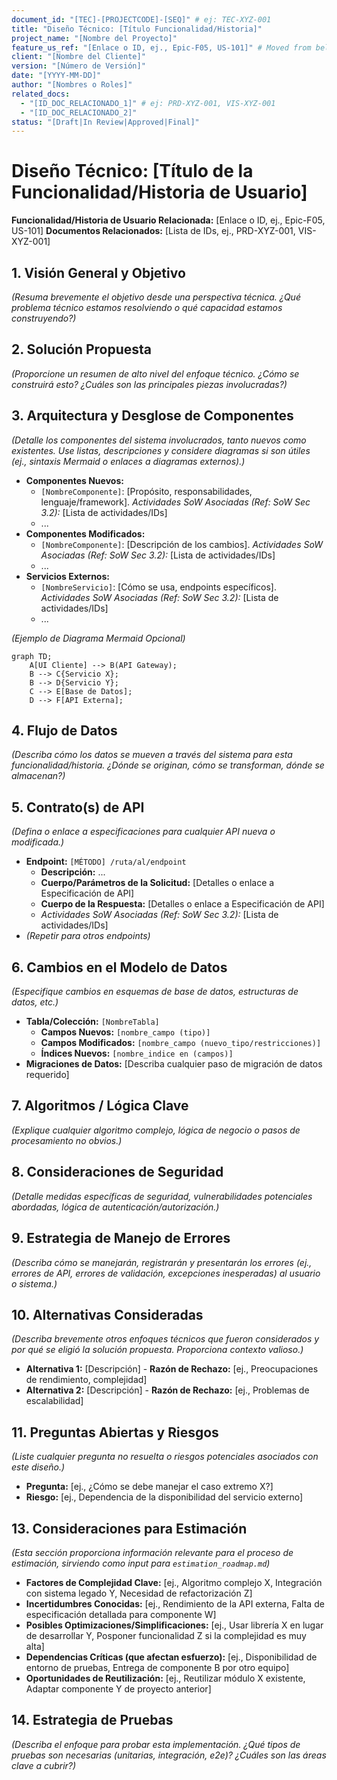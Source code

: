 ```yaml
---
document_id: "[TEC]-[PROJECTCODE]-[SEQ]" # ej: TEC-XYZ-001
title: "Diseño Técnico: [Título Funcionalidad/Historia]"
project_name: "[Nombre del Proyecto]"
feature_us_ref: "[Enlace o ID, ej., Epic-F05, US-101]" # Moved from below
client: "[Nombre del Cliente]"
version: "[Número de Versión]"
date: "[YYYY-MM-DD]"
author: "[Nombres o Roles]"
related_docs:
  - "[ID_DOC_RELACIONADO_1]" # ej: PRD-XYZ-001, VIS-XYZ-001
  - "[ID_DOC_RELACIONADO_2]"
status: "[Draft|In Review|Approved|Final]"
---
```


# Diseño Técnico: [Título de la Funcionalidad/Historia de Usuario]

**Funcionalidad/Historia de Usuario Relacionada:** [Enlace o ID, ej., Epic-F05, US-101]
**Documentos Relacionados:** [Lista de IDs, ej., PRD-XYZ-001, VIS-XYZ-001]

## 1. Visión General y Objetivo

*(Resuma brevemente el objetivo desde una perspectiva técnica. ¿Qué problema técnico estamos resolviendo o qué capacidad estamos construyendo?)*

## 2. Solución Propuesta

*(Proporcione un resumen de alto nivel del enfoque técnico. ¿Cómo se construirá esto? ¿Cuáles son las principales piezas involucradas?)*

## 3. Arquitectura y Desglose de Componentes

*(Detalle los componentes del sistema involucrados, tanto nuevos como existentes. Use listas, descripciones y considere diagramas si son útiles (ej., sintaxis Mermaid o enlaces a diagramas externos).)*

*   **Componentes Nuevos:**
    *   `[NombreComponente]`: [Propósito, responsabilidades, lenguaje/framework]. *Actividades SoW Asociadas (Ref: SoW Sec 3.2):* [Lista de actividades/IDs]
    *   ...
*   **Componentes Modificados:**
    *   `[NombreComponente]`: [Descripción de los cambios]. *Actividades SoW Asociadas (Ref: SoW Sec 3.2):* [Lista de actividades/IDs]
    *   ...
*   **Servicios Externos:**
    *   `[NombreServicio]`: [Cómo se usa, endpoints específicos]. *Actividades SoW Asociadas (Ref: SoW Sec 3.2):* [Lista de actividades/IDs]
    *   ...

*(Ejemplo de Diagrama Mermaid Opcional)*
```mermaid
graph TD;
    A[UI Cliente] --> B(API Gateway);
    B --> C{Servicio X};
    B --> D{Servicio Y};
    C --> E[Base de Datos];
    D --> F[API Externa];
```

## 4. Flujo de Datos

*(Describa cómo los datos se mueven a través del sistema para esta funcionalidad/historia. ¿Dónde se originan, cómo se transforman, dónde se almacenan?)*

## 5. Contrato(s) de API

*(Defina o enlace a especificaciones para cualquier API nueva o modificada.)*

*   **Endpoint:** `[MÉTODO] /ruta/al/endpoint`
    *   **Descripción:** ...
    *   **Cuerpo/Parámetros de la Solicitud:** [Detalles o enlace a Especificación de API]
    *   **Cuerpo de la Respuesta:** [Detalles o enlace a Especificación de API]
    *   *Actividades SoW Asociadas (Ref: SoW Sec 3.2):* [Lista de actividades/IDs]
*   *(Repetir para otros endpoints)*

## 6. Cambios en el Modelo de Datos

*(Especifique cambios en esquemas de base de datos, estructuras de datos, etc.)*

*   **Tabla/Colección:** `[NombreTabla]`
    *   **Campos Nuevos:** `[nombre_campo (tipo)]`
    *   **Campos Modificados:** `[nombre_campo (nuevo_tipo/restricciones)]`
    *   **Índices Nuevos:** `[nombre_indice en (campos)]`
*   **Migraciones de Datos:** [Describa cualquier paso de migración de datos requerido]

## 7. Algoritmos / Lógica Clave

*(Explique cualquier algoritmo complejo, lógica de negocio o pasos de procesamiento no obvios.)*

## 8. Consideraciones de Seguridad

*(Detalle medidas específicas de seguridad, vulnerabilidades potenciales abordadas, lógica de autenticación/autorización.)*

## 9. Estrategia de Manejo de Errores

*(Describa cómo se manejarán, registrarán y presentarán los errores (ej., errores de API, errores de validación, excepciones inesperadas) al usuario o sistema.)*

## 10. Alternativas Consideradas

*(Describa brevemente otros enfoques técnicos que fueron considerados y por qué se eligió la solución propuesta. Proporciona contexto valioso.)*

*   **Alternativa 1:** [Descripción] - **Razón de Rechazo:** [ej., Preocupaciones de rendimiento, complejidad]
*   **Alternativa 2:** [Descripción] - **Razón de Rechazo:** [ej., Problemas de escalabilidad]

## 11. Preguntas Abiertas y Riesgos

*(Liste cualquier pregunta no resuelta o riesgos potenciales asociados con este diseño.)*

*   **Pregunta:** [ej., ¿Cómo se debe manejar el caso extremo X?]
*   **Riesgo:** [ej., Dependencia de la disponibilidad del servicio externo]

## 13. Consideraciones para Estimación
*(Esta sección proporciona información relevante para el proceso de estimación, sirviendo como input para `estimation_roadmap.md`)*

*   **Factores de Complejidad Clave:** [ej., Algoritmo complejo X, Integración con sistema legado Y, Necesidad de refactorización Z]
*   **Incertidumbres Conocidas:** [ej., Rendimiento de la API externa, Falta de especificación detallada para componente W]
*   **Posibles Optimizaciones/Simplificaciones:** [ej., Usar librería X en lugar de desarrollar Y, Posponer funcionalidad Z si la complejidad es muy alta]
*   **Dependencias Críticas (que afectan esfuerzo):** [ej., Disponibilidad de entorno de pruebas, Entrega de componente B por otro equipo]
*   **Oportunidades de Reutilización:** [ej., Reutilizar módulo X existente, Adaptar componente Y de proyecto anterior]

## 14. Estrategia de Pruebas

*(Describa el enfoque para probar esta implementación. ¿Qué tipos de pruebas son necesarias (unitarias, integración, e2e)? ¿Cuáles son las áreas clave a cubrir?)* 